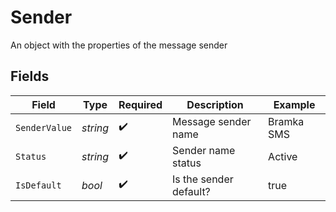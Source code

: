 # Sender

An object with the properties of the message sender


## Fields

| Field                  | Type                   | Required               | Description            | Example                |
| ---------------------- | ---------------------- | ---------------------- | ---------------------- | ---------------------- |
| `SenderValue`          | *string*               | :heavy_check_mark:     | Message sender name    | Bramka SMS             |
| `Status`               | *string*               | :heavy_check_mark:     | Sender name status     | Active                 |
| `IsDefault`            | *bool*                 | :heavy_check_mark:     | Is the sender default? | true                   |